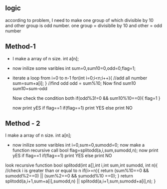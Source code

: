 ## logic
according to problem, I need to make one group of which divisible by 10 and other group is odd number.
one group = divisiblle by 10
and other = odd number

## Method-1 
- I make a array of n size.
  int a[n];
- now inilize some varibles
  int sum=0,sum10=0,odd=0,flag=1;
- iterate a loop from i=0 to n-1
  for(int i=0;i<n;i++){
      //add all number
      sum=sum+a[i];
  }
  //find odd 
  odd = sum%10;
  Now find sum10
  sum10=sum-odd

  Now check the condition both 
  if(odd%3!=0 && sum10%10==0){
      flag=1
  }

  now print yES if flag==1
  if(flag==1) print YES
  else print NO


##  Method - 2

I make a array of n size.
  int a[n];
- now inilize some varibles
  int i=0,sum=0,sumodd=0;
  now make a function recursive call
  bool flag=splitodd(a,i,sum,sumodd,n);
  now print yES if flag==1
  if(flag==1) print YES
  else print NO

look recursive function
bool splitodd(int a[],int i,int sum,int sumodd, int n){
    //check i is greater than or equal to n
    if(i>=n){
        return (sum%10==0 && sumodd%2==0) || (sum%2==0 && sumodd%10 ==0);
    }
    return splitodd(a,i+1,sum+a[i],sumodd,n) || splitodd(a,i+1,sum,sumodd+a[i],n);
}